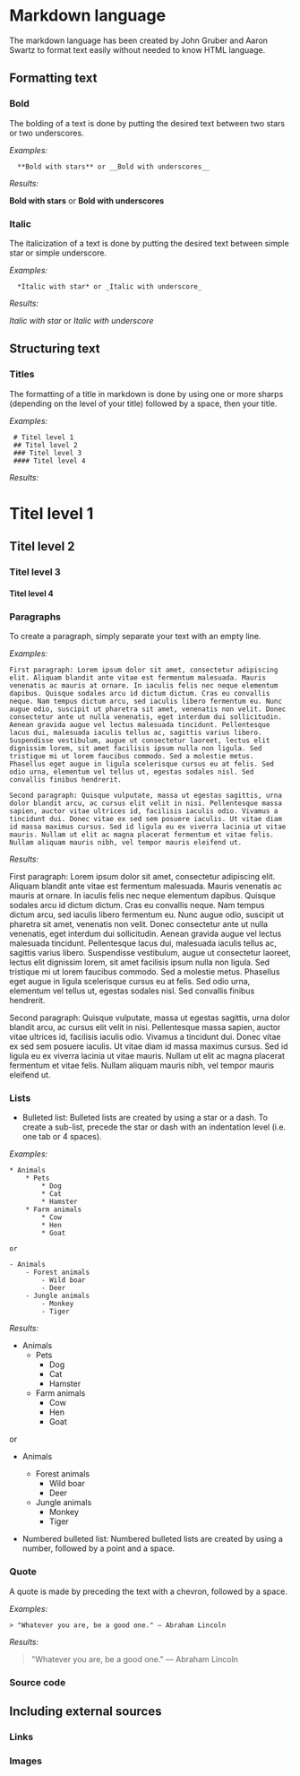 # Markdown language 

The markdown language has been created by John Gruber and Aaron Swartz to format text easily without needed to know HTML language.

## Formatting text

### Bold

The bolding of a text is done by putting the desired text between two stars or two underscores.

*Examples:*
````
  **Bold with stars** or __Bold with underscores__
````

*Results:*
  
**Bold with stars** or __Bold with underscores__

### Italic

The italicization of a text is done by putting the desired text between simple star or simple underscore.

*Examples:*
````
  *Italic with star* or _Italic with underscore_
````

*Results:*
  
*Italic with star* or _Italic with underscore_

## Structuring text


### Titles

The formatting of a title in markdown is done by using one or more sharps (depending on the level of your title) followed by a space, then your title.

*Examples:*
````
 # Titel level 1
 ## Titel level 2
 ### Titel level 3
 #### Titel level 4
````

*Results:*

  # Titel level 1
  ## Titel level 2
  ### Titel level 3
  #### Titel level 4

### Paragraphs

To create a paragraph, simply separate your text with an empty line.

*Examples:*
````
First paragraph: Lorem ipsum dolor sit amet, consectetur adipiscing elit. Aliquam blandit ante vitae est fermentum malesuada. Mauris venenatis ac mauris at ornare. In iaculis felis nec neque elementum dapibus. Quisque sodales arcu id dictum dictum. Cras eu convallis neque. Nam tempus dictum arcu, sed iaculis libero fermentum eu. Nunc augue odio, suscipit ut pharetra sit amet, venenatis non velit. Donec consectetur ante ut nulla venenatis, eget interdum dui sollicitudin. Aenean gravida augue vel lectus malesuada tincidunt. Pellentesque lacus dui, malesuada iaculis tellus ac, sagittis varius libero. Suspendisse vestibulum, augue ut consectetur laoreet, lectus elit dignissim lorem, sit amet facilisis ipsum nulla non ligula. Sed tristique mi ut lorem faucibus commodo. Sed a molestie metus. Phasellus eget augue in ligula scelerisque cursus eu at felis. Sed odio urna, elementum vel tellus ut, egestas sodales nisl. Sed convallis finibus hendrerit.

Second paragraph: Quisque vulputate, massa ut egestas sagittis, urna dolor blandit arcu, ac cursus elit velit in nisi. Pellentesque massa sapien, auctor vitae ultrices id, facilisis iaculis odio. Vivamus a tincidunt dui. Donec vitae ex sed sem posuere iaculis. Ut vitae diam id massa maximus cursus. Sed id ligula eu ex viverra lacinia ut vitae mauris. Nullam ut elit ac magna placerat fermentum et vitae felis. Nullam aliquam mauris nibh, vel tempor mauris eleifend ut.
````

*Results:*

First paragraph: Lorem ipsum dolor sit amet, consectetur adipiscing elit. Aliquam blandit ante vitae est fermentum malesuada. Mauris venenatis ac mauris at ornare. In iaculis felis nec neque elementum dapibus. Quisque sodales arcu id dictum dictum. Cras eu convallis neque. Nam tempus dictum arcu, sed iaculis libero fermentum eu. Nunc augue odio, suscipit ut pharetra sit amet, venenatis non velit. Donec consectetur ante ut nulla venenatis, eget interdum dui sollicitudin. Aenean gravida augue vel lectus malesuada tincidunt. Pellentesque lacus dui, malesuada iaculis tellus ac, sagittis varius libero. Suspendisse vestibulum, augue ut consectetur laoreet, lectus elit dignissim lorem, sit amet facilisis ipsum nulla non ligula. Sed tristique mi ut lorem faucibus commodo. Sed a molestie metus. Phasellus eget augue in ligula scelerisque cursus eu at felis. Sed odio urna, elementum vel tellus ut, egestas sodales nisl. Sed convallis finibus hendrerit.

Second paragraph: Quisque vulputate, massa ut egestas sagittis, urna dolor blandit arcu, ac cursus elit velit in nisi. Pellentesque massa sapien, auctor vitae ultrices id, facilisis iaculis odio. Vivamus a tincidunt dui. Donec vitae ex sed sem posuere iaculis. Ut vitae diam id massa maximus cursus. Sed id ligula eu ex viverra lacinia ut vitae mauris. Nullam ut elit ac magna placerat fermentum et vitae felis. Nullam aliquam mauris nibh, vel tempor mauris eleifend ut.

### Lists

- Bulleted list:
Bulleted lists are created by using a star or a dash. To create a sub-list, precede the star or dash with an indentation level (i.e. one tab or 4 spaces).

*Examples:*
````
* Animals
    * Pets
        * Dog 
        * Cat
        * Hamster 
    * Farm animals
        * Cow 
        * Hen
        * Goat
  
or

- Animals
    - Forest animals 
        - Wild boar
        - Deer 
    - Jungle animals
        - Monkey
        - Tiger
````

*Results:*

* Animals
    * Pets
        * Dog 
        * Cat
        * Hamster 
    * Farm animals
        * Cow 
        * Hen
        * Goat
  
or

- Animals
    - Forest animals 
        - Wild boar
        - Deer 
    - Jungle animals
        - Monkey
        - Tiger

- Numbered bulleted list:
Numbered bulleted lists are created by using a number, followed by a point and a space.

### Quote

A quote is made by preceding the text with a chevron, followed by a space.

*Examples:*
````
> "Whatever you are, be a good one." ― Abraham Lincoln
````

*Results:*

> "Whatever you are, be a good one." ― Abraham Lincoln

### Source code


## Including external sources


### Links


### Images
